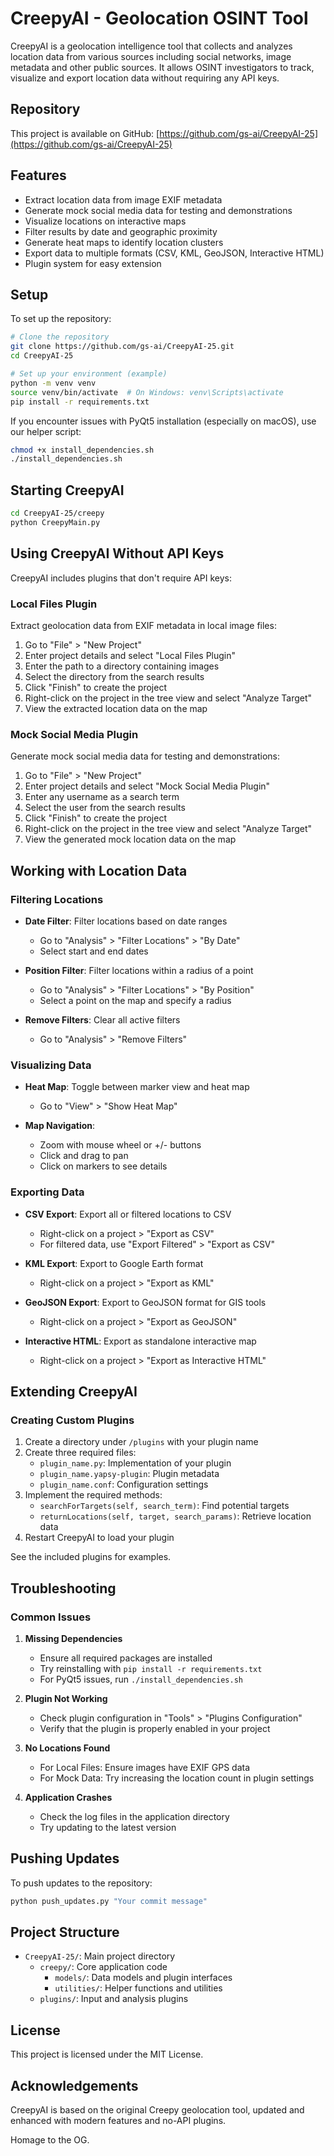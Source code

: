 # CreepyAI - Geolocation OSINT Tool

CreepyAI is a geolocation intelligence tool that collects and analyzes location data from various sources including social networks, image metadata and other public sources. It allows OSINT investigators to track, visualize and export location data without requiring any API keys.

## Repository

This project is available on GitHub: [https://github.com/gs-ai/CreepyAI-25](https://github.com/gs-ai/CreepyAI-25)

## Features

- Extract location data from image EXIF metadata
- Generate mock social media data for testing and demonstrations
- Visualize locations on interactive maps
- Filter results by date and geographic proximity
- Generate heat maps to identify location clusters
- Export data to multiple formats (CSV, KML, GeoJSON, Interactive HTML)
- Plugin system for easy extension

## Setup

To set up the repository:

```bash
# Clone the repository
git clone https://github.com/gs-ai/CreepyAI-25.git
cd CreepyAI-25

# Set up your environment (example)
python -m venv venv
source venv/bin/activate  # On Windows: venv\Scripts\activate
pip install -r requirements.txt
```

If you encounter issues with PyQt5 installation (especially on macOS), use our helper script:

```bash
chmod +x install_dependencies.sh
./install_dependencies.sh
```

## Starting CreepyAI

```bash
cd CreepyAI-25/creepy
python CreepyMain.py
```

## Using CreepyAI Without API Keys

CreepyAI includes plugins that don't require API keys:

### Local Files Plugin

Extract geolocation data from EXIF metadata in local image files:

1. Go to "File" > "New Project"
2. Enter project details and select "Local Files Plugin"
3. Enter the path to a directory containing images
4. Select the directory from the search results
5. Click "Finish" to create the project
6. Right-click on the project in the tree view and select "Analyze Target"
7. View the extracted location data on the map

### Mock Social Media Plugin

Generate mock social media data for testing and demonstrations:

1. Go to "File" > "New Project"
2. Enter project details and select "Mock Social Media Plugin"
3. Enter any username as a search term
4. Select the user from the search results
5. Click "Finish" to create the project
6. Right-click on the project in the tree view and select "Analyze Target"
7. View the generated mock location data on the map

## Working with Location Data

### Filtering Locations

- **Date Filter**: Filter locations based on date ranges
  - Go to "Analysis" > "Filter Locations" > "By Date"
  - Select start and end dates

- **Position Filter**: Filter locations within a radius of a point
  - Go to "Analysis" > "Filter Locations" > "By Position"
  - Select a point on the map and specify a radius

- **Remove Filters**: Clear all active filters
  - Go to "Analysis" > "Remove Filters"

### Visualizing Data

- **Heat Map**: Toggle between marker view and heat map
  - Go to "View" > "Show Heat Map"
  
- **Map Navigation**: 
  - Zoom with mouse wheel or +/- buttons
  - Click and drag to pan
  - Click on markers to see details

### Exporting Data

- **CSV Export**: Export all or filtered locations to CSV
  - Right-click on a project > "Export as CSV"
  - For filtered data, use "Export Filtered" > "Export as CSV"

- **KML Export**: Export to Google Earth format
  - Right-click on a project > "Export as KML"

- **GeoJSON Export**: Export to GeoJSON format for GIS tools
  - Right-click on a project > "Export as GeoJSON"

- **Interactive HTML**: Export as standalone interactive map
  - Right-click on a project > "Export as Interactive HTML"

## Extending CreepyAI

### Creating Custom Plugins

1. Create a directory under `/plugins` with your plugin name
2. Create three required files:
   - `plugin_name.py`: Implementation of your plugin
   - `plugin_name.yapsy-plugin`: Plugin metadata
   - `plugin_name.conf`: Configuration settings
3. Implement the required methods:
   - `searchForTargets(self, search_term)`: Find potential targets
   - `returnLocations(self, target, search_params)`: Retrieve location data
4. Restart CreepyAI to load your plugin

See the included plugins for examples.

## Troubleshooting

### Common Issues

1. **Missing Dependencies**
   - Ensure all required packages are installed
   - Try reinstalling with `pip install -r requirements.txt`
   - For PyQt5 issues, run `./install_dependencies.sh`

2. **Plugin Not Working**
   - Check plugin configuration in "Tools" > "Plugins Configuration"
   - Verify that the plugin is properly enabled in your project

3. **No Locations Found**
   - For Local Files: Ensure images have EXIF GPS data
   - For Mock Data: Try increasing the location count in plugin settings

4. **Application Crashes**
   - Check the log files in the application directory
   - Try updating to the latest version

## Pushing Updates

To push updates to the repository:

```bash
python push_updates.py "Your commit message"
```

## Project Structure

- `CreepyAI-25/`: Main project directory
  - `creepy/`: Core application code
    - `models/`: Data models and plugin interfaces
    - `utilities/`: Helper functions and utilities
  - `plugins/`: Input and analysis plugins

## License

This project is licensed under the MIT License.

## Acknowledgements

CreepyAI is based on the original Creepy geolocation tool, updated and enhanced with modern features and no-API plugins.

Homage to the OG.